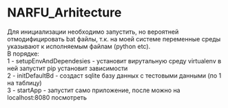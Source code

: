 # NARFU_Arhitecture
Для инициализации необходимо запустить, но вероятней отмодифицировать bat файлы, т.к. на моей системе переменные среды указывают к исполняемым файлам (python etc).<br>
В порядке:<br>
1 - setupEnvAndDependesies - установит вирутальную среду virtualenv в ней запустит pip установит зависимости<br>
2 - initDefaultBd - создаст sqlite базу данных с тестовыми данными (по 1 на таблицу)<br>
3 - startApp - запустит само приложение, после можно на localhost:8080 посмотреть
